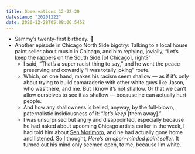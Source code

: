 ```yaml
---
title: Observations 12-22-20
datestamp: "20201222"
date: 2020-12-28T05:08:06.545Z
---
```

- Sammy’s twenty-first birthday. 🥳
- Another episode in Chicago North Side bigotry: Talking to a local house paint seller about music in Chicago, and him replying, jovially, “Let’s keep the rappers on the South Side [of Chicago], right?”
	- I said, “That’s a super racist thing to say,” and he went the peace-preserving and cowardly “I was totally joking” route.
	- Which, on one hand, makes his racism seem shallow — as if it’s only about trying to build camaraderie with other white guys like Jason, who was there, and me. But I know it’s not shallow. Or that we can’t allow ourselves to see it as shallow — because he can actually hurt people.
	- And how any shallowness is belied, anyway, by the full-blown, paternalistic insidiousness of it: “*let’s keep* [them away].”
	- I was unsurprised but angry and disappointed, especially because he had asked about upcoming Chicago artists earlier in the week, I had told him about [Sen Morimoto](https://morimotosen.bandcamp.com/), and he had actually gone home and listened. So I thought, *Here’s an open-minded paint seller.* It turned out his mind only seemed open, to me, because I’m white.